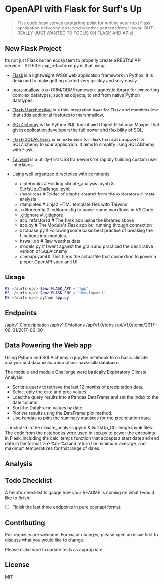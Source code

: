 # OpenAPI with Flask for Surf's Up

> This code base serves as starting point for writing your next Flask application delivering observed weather patterns from Hawaii. BUT I REALLY JUST WANTED TO FOCUS ON FLASK AND APIs!

## New Flask Project

Its not just Flask but an ecosystem to properly create a RESTful API service... SO FILE app_refactored.py is that using:

- [Flask](https://flask.palletsprojects.com/en/1.1.x/) is a lightweight WSGI web application framework in Python. It is designed to make getting started very quickly and very easily.
- [marshmallow](https://marshmallow.readthedocs.io/en/stable/) is an ORM/ODM/framework-agnostic library for converting complex datatypes, such as objects, to and from native Python datatypes.
- [Flask-Marshmallow](https://flask-marshmallow.readthedocs.io/en/latest/) is a thin integration layer for Flask and marshmallow that adds additional features to marshmallow.
- [SQLAlchemy](https://www.sqlalchemy.org/library.html) is the Python SQL toolkit and Object Relational Mapper that gives application developers the full power and flexibility of SQL.
- [Flask-SQLAlchemy](https://flask-sqlalchemy.palletsprojects.com/en/2.x/) is an extension for Flask that adds support for SQLAlchemy to your application. It aims to simplify using SQLAlchemy with Flask.
- [Tailwind](https://tailwindcss.com/) is a utility-first CSS framework for rapidly building custom user interfaces.

- Using well organized directories with comments
  - /notebooks # Holding climate_analysis.ipynb & SurfsUp_Challenge.ipynb
  - /resources # Folder of graphs created from the exploratory climate analysis
  - /templates # Jinja2 HTML template files with Tailwind
  - .editorconfig # .editorconfig to power some workflows in VS Code.
  - .gitignore # .gitignore
  - app_refactored # The flask app using the libraries above
  - app.py # The Module's Flask app but running through connextion
  - database.py # Following some basic best practice of breaking the functions into modules.
  - hawaii.db # Raw weather data
  - models.py # I went against the grain and practiced the declarative version of SQLAlchemy
  - openapi.yaml # This file is the actual file that connextion to power a proper OpenAPI spec and UI

## Usage

```powershell
PS ~/surfs-up/> $env:FLASK_APP = 'app'
PS ~/surfs-up/> $env:FLASK_ENV = 'development'
PS ~/surfs-up/> python app.py
```

## Endpoints

/api/v1.0/precipitation
/api/v1.0/stations
/api/v1.0/tobs
/api/v1.0/temp/2017-06-01/2017-06-30

## Data Powering the Web app

Using Python and SQLAlchemy in jupyter notebook to do basic climate analysis and data exploration of our hawaii.db database.

The module and module Challenge were basically Exploratory Climate Analysis:

- Script a query to retrieve the last 12 months of precipitation data.
- Select only the date and prcp values.
- Load the query results into a Pandas DataFrame and set the index to the date column.
- Sort the DataFrame values by date.
- Plot the results using the DataFrame plot method.
- Use Pandas to print the summary statistics for the precipitation data.

... included in the climate_analysis.ipynb & SurfsUp_Challenge.ipynb files. The code from the notebooks were used in app.py to power the endpoints in Flask, including the calc_temps function that accepts a start date and end date in the format %Y-%m-%d and return the minimum, average, and maximum temperatures for that range of dates.

## Analysis



## Todo Checklist

A helpful checklist to gauge how your README is coming on what I would like to finish:

- [ ] Finish the last three endpoints in pure openapi format.

## Contributing

Pull requests are welcome. For major changes, please open an issue first to discuss what you would like to change.

Please make sure to update tests as appropriate.

## License

[MIT](https://choosealicense.com/licenses/mit/)

